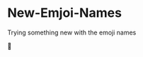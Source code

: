 # New-Emjoi-Names
Trying something new with the emoji names
<p role="image" aria-label="Cow Patty Sammich">🍔</p>
